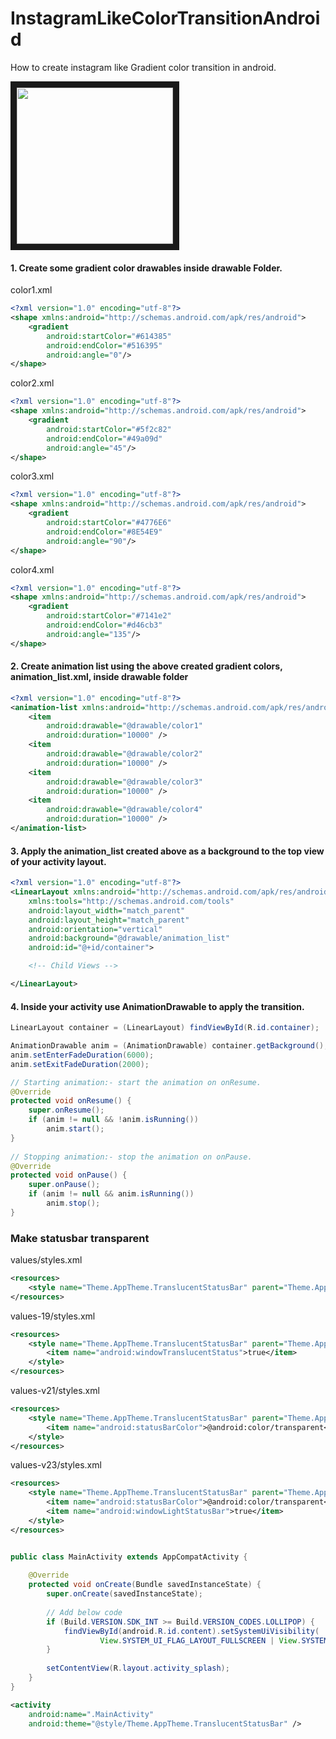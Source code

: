 # InstagramLikeColorTransitionAndroid

How to create instagram like Gradient color transition in android.

<img src="https://github.com/Taishi-Y/InstagramLikeColorTransitionAndroid/blob/master/images/screenshot.gif?raw=true" 
alt="" width="250" border="10" />

#### 1. Create some gradient color drawables inside drawable Folder.

color1.xml
```xml
<?xml version="1.0" encoding="utf-8"?>
<shape xmlns:android="http://schemas.android.com/apk/res/android">
    <gradient
        android:startColor="#614385"
        android:endColor="#516395"
        android:angle="0"/>
</shape>

```

color2.xml
```xml
<?xml version="1.0" encoding="utf-8"?>
<shape xmlns:android="http://schemas.android.com/apk/res/android">
    <gradient
        android:startColor="#5f2c82"
        android:endColor="#49a09d"
        android:angle="45"/>
</shape>
```

color3.xml
```xml
<?xml version="1.0" encoding="utf-8"?>
<shape xmlns:android="http://schemas.android.com/apk/res/android">
    <gradient
        android:startColor="#4776E6"
        android:endColor="#8E54E9"
        android:angle="90"/>
</shape>
```

color4.xml
```xml
<?xml version="1.0" encoding="utf-8"?>
<shape xmlns:android="http://schemas.android.com/apk/res/android">
    <gradient
        android:startColor="#7141e2"
        android:endColor="#d46cb3"
        android:angle="135"/>
</shape>
```
    
#### 2. Create animation list using the above created gradient colors, animation_list.xml, inside drawable folder

```xml
<?xml version="1.0" encoding="utf-8"?>
<animation-list xmlns:android="http://schemas.android.com/apk/res/android">
    <item
        android:drawable="@drawable/color1"
        android:duration="10000" />
    <item
        android:drawable="@drawable/color2"
        android:duration="10000" />
    <item
        android:drawable="@drawable/color3"
        android:duration="10000" />
    <item
        android:drawable="@drawable/color4"
        android:duration="10000" />
</animation-list>
```
    
#### 3. Apply the animation_list created above as a background to the top view of your activity layout.

```xml
<?xml version="1.0" encoding="utf-8"?>
<LinearLayout xmlns:android="http://schemas.android.com/apk/res/android"
    xmlns:tools="http://schemas.android.com/tools"
    android:layout_width="match_parent"
    android:layout_height="match_parent"
    android:orientation="vertical"
    android:background="@drawable/animation_list"
    android:id="@+id/container">

    <!-- Child Views -->

</LinearLayout>
```
    
#### 4. Inside your activity use AnimationDrawable to apply the transition.
```java
LinearLayout container = (LinearLayout) findViewById(R.id.container);

AnimationDrawable anim = (AnimationDrawable) container.getBackground();
anim.setEnterFadeDuration(6000);
anim.setExitFadeDuration(2000);

// Starting animation:- start the animation on onResume.
@Override
protected void onResume() {
    super.onResume();
    if (anim != null && !anim.isRunning())
        anim.start();
}
      
// Stopping animation:- stop the animation on onPause.
@Override
protected void onPause() {
    super.onPause();
    if (anim != null && anim.isRunning())
        anim.stop();
}
```
  

### Make statusbar transparent

values/styles.xml
```xml
<resources>  
    <style name="Theme.AppTheme.TranslucentStatusBar" parent="Theme.AppCompat.Light.NoActionBar" />  
</resources>  
```


values-19/styles.xml
```xml
<resources>  
    <style name="Theme.AppTheme.TranslucentStatusBar" parent="Theme.AppCompat.Light.NoActionBar">  
        <item name="android:windowTranslucentStatus">true</item>  
    </style>  
</resources> 
```


values-v21/styles.xml
```xml
<resources>  
    <style name="Theme.AppTheme.TranslucentStatusBar" parent="Theme.AppCompat.Light.NoActionBar">  
        <item name="android:statusBarColor">@android:color/transparent</item>  
    </style>  
</resources>  
```


values-v23/styles.xml
```xml
<resources>  
    <style name="Theme.AppTheme.TranslucentStatusBar" parent="Theme.AppCompat.Light.NoActionBar">  
        <item name="android:statusBarColor">@android:color/transparent</item>  
        <item name="android:windowLightStatusBar">true</item>  
    </style>  
</resources> 
```

```java

public class MainActivity extends AppCompatActivity {  
  
    @Override  
    protected void onCreate(Bundle savedInstanceState) {  
        super.onCreate(savedInstanceState);  
  
        // Add below code
        if (Build.VERSION.SDK_INT >= Build.VERSION_CODES.LOLLIPOP) {  
            findViewById(android.R.id.content).setSystemUiVisibility(  
                    View.SYSTEM_UI_FLAG_LAYOUT_FULLSCREEN | View.SYSTEM_UI_FLAG_LAYOUT_STABLE);  
        }  
  
        setContentView(R.layout.activity_splash);  
    }  
}  
```

```xml 
<activity  
    android:name=".MainActivity"  
    android:theme="@style/Theme.AppTheme.TranslucentStatusBar" /> 
```

